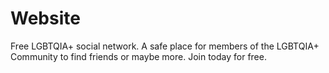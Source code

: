 # Website
Free LGBTQIA+ social network. A safe place for members of the LGBTQIA+ Community to find friends or maybe more. Join today for free.
